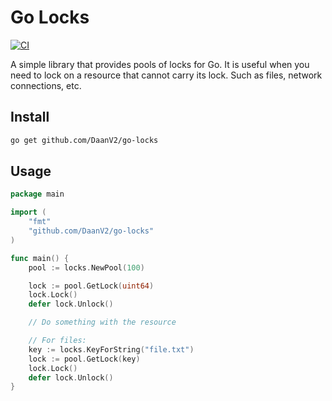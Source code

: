 # Go Locks

[![CI](https://github.com/DaanV2/go-locks/actions/workflows/pipeline.yaml/badge.svg)](https://github.com/DaanV2/go-locks/actions/workflows/pipeline.yaml)

A simple library that provides pools of locks for Go. It is useful when you need to lock on a resource that cannot carry its lock.
Such as files, network connections, etc.

## Install

```bash
go get github.com/DaanV2/go-locks
```

## Usage
```go
package main

import (
    "fmt"
    "github.com/DaanV2/go-locks"
)

func main() {
    pool := locks.NewPool(100)

    lock := pool.GetLock(uint64)
    lock.Lock()
    defer lock.Unlock()

    // Do something with the resource

    // For files:
    key := locks.KeyForString("file.txt")
    lock := pool.GetLock(key)
    lock.Lock()
    defer lock.Unlock()
}
```